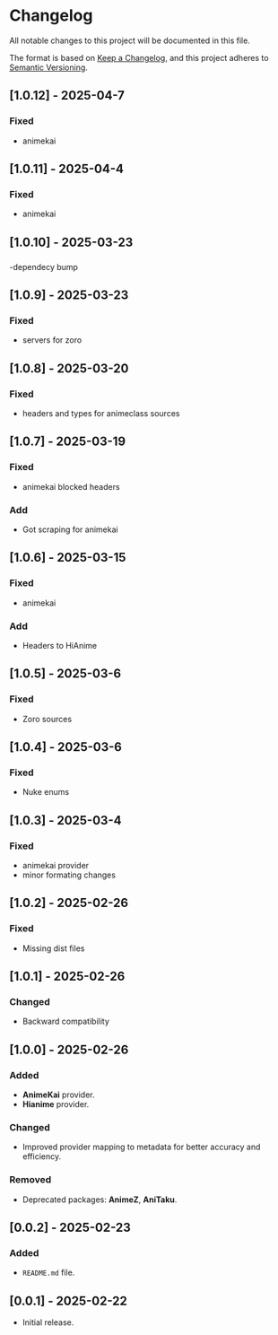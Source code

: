 # Changelog

All notable changes to this project will be documented in this file.

The format is based on [Keep a Changelog](https://keepachangelog.com/en/1.0.0/),
and this project adheres to [Semantic Versioning](https://semver.org/spec/v2.0.0.html).

## [1.0.12] - 2025-04-7
### Fixed 
- animekai 

## [1.0.11] - 2025-04-4
### Fixed 
- animekai 

## [1.0.10] - 2025-03-23
###
-dependecy bump

## [1.0.9] - 2025-03-23
### Fixed
- servers for zoro
  
## [1.0.8] - 2025-03-20
### Fixed
- headers and types for animeclass sources
  
## [1.0.7] - 2025-03-19
### Fixed 
- animekai blocked headers
### Add
- Got scraping for animekai


## [1.0.6] - 2025-03-15
### Fixed 
- animekai 
### Add
- Headers to HiAnime

## [1.0.5] - 2025-03-6
### Fixed 
- Zoro sources
  
## [1.0.4] - 2025-03-6
### Fixed 
- Nuke enums

## [1.0.3] - 2025-03-4
### Fixed 
- animekai provider
- minor formating changes 

## [1.0.2] - 2025-02-26
### Fixed
- Missing dist files

## [1.0.1] - 2025-02-26
### Changed
- Backward compatibility

## [1.0.0] - 2025-02-26
### Added
- **AnimeKai** provider.
- **Hianime** provider.

### Changed
- Improved provider mapping to metadata for better accuracy and efficiency.

### Removed
- Deprecated packages: **AnimeZ**, **AniTaku**.

## [0.0.2] - 2025-02-23
### Added
- `README.md` file.

## [0.0.1] - 2025-02-22
- Initial release.
